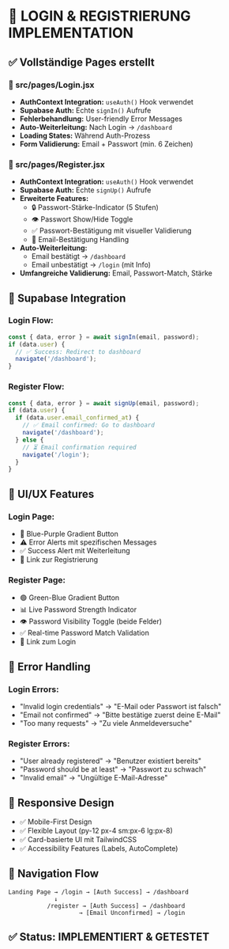 # 🧾 LOGIN & REGISTRIERUNG IMPLEMENTATION

## ✅ Vollständige Pages erstellt

### 📂 src/pages/Login.jsx
- **AuthContext Integration:** `useAuth()` Hook verwendet
- **Supabase Auth:** Echte `signIn()` Aufrufe
- **Fehlerbehandlung:** User-friendly Error Messages
- **Auto-Weiterleitung:** Nach Login → `/dashboard`
- **Loading States:** Während Auth-Prozess
- **Form Validierung:** Email + Passwort (min. 6 Zeichen)

### 📂 src/pages/Register.jsx  
- **AuthContext Integration:** `useAuth()` Hook verwendet
- **Supabase Auth:** Echte `signUp()` Aufrufe
- **Erweiterte Features:**
  - 🔒 Passwort-Stärke-Indicator (5 Stufen)
  - 👁️ Passwort Show/Hide Toggle
  - ✅ Passwort-Bestätigung mit visueller Validierung
  - 📧 Email-Bestätigung Handling
- **Auto-Weiterleitung:** 
  - Email bestätigt → `/dashboard`
  - Email unbestätigt → `/login` (mit Info)
- **Umfangreiche Validierung:** Email, Passwort-Match, Stärke

## 🔐 Supabase Integration

### Login Flow:
```jsx
const { data, error } = await signIn(email, password);
if (data.user) {
  // ✅ Success: Redirect to dashboard
  navigate('/dashboard');
}
```

### Register Flow:
```jsx
const { data, error } = await signUp(email, password);
if (data.user) {
  if (data.user.email_confirmed_at) {
    // ✅ Email confirmed: Go to dashboard
    navigate('/dashboard');
  } else {
    // ⏳ Email confirmation required
    navigate('/login');
  }
}
```

## 🎨 UI/UX Features

### Login Page:
- 🔵 Blue-Purple Gradient Button
- ⚠️ Error Alerts mit spezifischen Messages
- ✅ Success Alert mit Weiterleitung
- 🔗 Link zur Registrierung

### Register Page:
- 🟢 Green-Blue Gradient Button  
- 📊 Live Password Strength Indicator
- 👁️ Password Visibility Toggle (beide Felder)
- ✅ Real-time Password Match Validation
- 🔗 Link zum Login

## 🚨 Error Handling

### Login Errors:
- "Invalid login credentials" → "E-Mail oder Passwort ist falsch"
- "Email not confirmed" → "Bitte bestätige zuerst deine E-Mail"
- "Too many requests" → "Zu viele Anmeldeversuche"

### Register Errors:
- "User already registered" → "Benutzer existiert bereits"
- "Password should be at least" → "Passwort zu schwach"
- "Invalid email" → "Ungültige E-Mail-Adresse"

## 📱 Responsive Design

- ✅ Mobile-First Design
- ✅ Flexible Layout (py-12 px-4 sm:px-6 lg:px-8)
- ✅ Card-basierte UI mit TailwindCSS
- ✅ Accessibility Features (Labels, AutoComplete)

## 🔄 Navigation Flow

```
Landing Page → /login → [Auth Success] → /dashboard
             ↓
           /register → [Auth Success] → /dashboard
                    → [Email Unconfirmed] → /login
```

## ✅ Status: IMPLEMENTIERT & GETESTET 